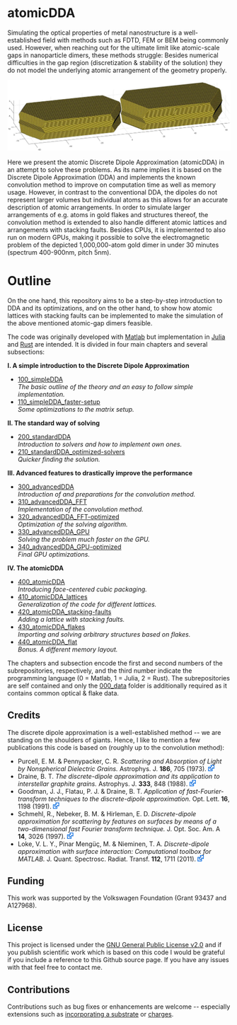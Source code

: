 # atomicDDA

Simulating the optical properties of metal nanostructure is a well-established field with methods such as FDTD, FEM or BEM being commonly used. However, when reaching out for the ultimate limit like atomic-scale gaps in nanoparticle dimers, these methods struggle: Besides numerical difficulties in the gap region (discretization & stability of the solution) they do not model the underlying atomic arrangement of the geometry properly.

![A gold dimer ready to be simulated](/003_media/regrown-dimer_1-000-000-atoms.jpg "A gold dimer ready to be simulated")

Here we present the atomic Discrete Dipole Approximation (atomicDDA) in an attempt to solve these problems. As its name implies it is based on the Discrete Dipole Approximation (DDA) and implements the known convolution method to improve on computation time as well as memory usage. However, in contrast to the conventional DDA, the dipoles do not represent larger volumes but individual atoms as this allows for an accurate description of atomic arrangements. In order to simulate larger arrangements of e.g. atoms in gold flakes and structures thereof, the convolution method is extended to also handle different atomic lattices and arrangements with stacking faults. Besides CPUs, it is implemented to also run on modern GPUs, making it possible to solve the electromagnetic problem of the depicted 1,000,000-atom gold dimer in under 30 minutes (spectrum 400-900nm, pitch 5nm).

# Outline

On the one hand, this repository aims to be a step-by-step introduction to DDA and its optimizations, and on the other hand, to show how atomic lattices with stacking faults can be implemented to make the simulation of the above mentioned atomic-gap dimers feasible.

The code was originally developed with [Matlab](https://www.mathworks.com/products/matlab.html "Link to Matlab product page from MathWorks") but implementation in [Julia](https://julialang.org/ "Link to the Julia programming language homepage") and [Rust](https://www.rust-lang.org/ "Link to the Rust programming language homepage") are intended. It is divided in four main chapters and several subsections:

__I. A simple introduction to the Discrete Dipole Approximation__
  * [100_simpleDDA](100_simpleDDA)  
    _The basic outline of the theory and an easy to follow simple implementation._
  * [110_simpleDDA_faster-setup](110_simpleDDA_faster-setup)  
    _Some optimizations to the matrix setup._
    
__II. The standard way of solving__
  * [200_standardDDA](200_standardDDA)    
    _Introduction to solvers and how to implement own ones._
  * [210_standardDDA_optimized-solvers](210_standardDDA_optimized-solvers)    
    _Quicker finding the solution._

__III. Advanced features to drastically improve the performance__
  * [300_advancedDDA](300_advancedDDA)  
    _Introduction of and preparations for the convolution method._    
  * [310_advancedDDA_FFT](310_advancedDDA_FFT)  
    _Implementation of the convolution method._
  * [320_advancedDDA_FFT-optimized](320_advancedDDA_FFT-optimized)  
    _Optimization of the solving algorithm._
  * [330_advancedDDA_GPU](330_advancedDDA_GPU)  
    _Solving the problem much faster on the GPU._
  * [340_advancedDDA_GPU-optimized](340_advancedDDA_GPU-optimized)  
    _Final GPU optimizations._

__IV. The atomicDDA__
  * [400_atomicDDA](400_atomicDDA)  
    _Introducing face-centered cubic packaging._    
  * [410_atomicDDA_lattices](410_atomicDDA_lattices)  
    _Generalization of the code for different lattices._
  * [420_atomicDDA_stacking-faults](420_atomicDDA_stacking-faults)  
    _Adding a lattice with stacking faults._
  * [430_atomicDDA_flakes](430_atomicDDA_flakes)  
    _Importing and solving arbitrary structures based on flakes._
  * [440_atomicDDA_flat](440_atomicDDA_flat)  
    _Bonus. A different memory layout._

The chapters and subsection encode the first and second numbers of the subrepositories, respectively, and the third number indicate the programming language (0 = Matlab, 1 = Julia, 2 = Rust). The subrepositories are self contained and only the [000_data](000_data) folder is additionally required as it contains common optical & flake data.


## Credits
The discrete dipole approximation is a well-established method -- we are standing on the shoulders of giants. Hence, I like to mention a few publications this code is based on (roughly up to the convolution method):
* Purcell, E. M. & Pennypacker, C. R. *Scattering and Absorption of Light by Nonspherical Dielectric Grains.* Astrophys. J. __186__, 705 (1973). [<img src="003_media/External.svg" height="14">](https://www.doi.org/10.1086/152538)
* Draine, B. T. *The discrete-dipole approximation and its application to interstellar graphite grains.* Astrophys. J. __333__, 848 (1988). [<img src="003_media/External.svg" height="14">](https://www.doi.org/10.1086/166795)
* Goodman, J. J., Flatau, P. J. & Draine, B. T. *Application of fast-Fourier-transform techniques to the discrete-dipole approximation.* Opt. Lett. __16__, 1198 (1991). [<img src="003_media/External.svg" height="14">](https://www.doi.org/10.1364/OL.16.001198)
* Schmehl, R., Nebeker, B. M. & Hirleman, E. D. *Discrete-dipole approximation for scattering by features on surfaces by means of a two-dimensional fast Fourier transform technique.* J. Opt. Soc. Am. A __14__, 3026 (1997). [<img src="003_media/External.svg" height="14">](https://www.doi.org/10.1364/JOSAA.14.003026)
* Loke, V. L. Y., Pinar Mengüç, M. & Nieminen, T. A. *Discrete-dipole approximation with surface interaction: Computational toolbox for MATLAB.* J. Quant. Spectrosc. Radiat. Transf. __112__, 1711 (2011). [<img src="003_media/External.svg" height="14">](https://www.doi.org/10.1016/j.jqsrt.2011.03.012)


## Funding 
This work was supported by the Volkswagen Foundation (Grant 93437 and A127968).


## License
This project is licensed under the [GNU General Public License v2.0](LICENSE "Link to the GPL") and if you publish scientific work which is based on this code I would be grateful if you include a reference to this Github source page. If you have any issues with that feel free to contact me.


## Contributions
Contributions such as bug fixes or enhancements are welcome -- especially extensions such as [incorporating a substrate](https://www.doi.org/10.1021/acs.jpcc.5b09271) or [charges](https://www.doi.org/10.1021/acs.jpcc.9b07410).
